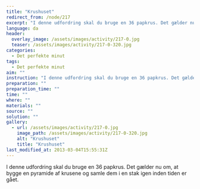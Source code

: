 ```yaml
---
title: "Krushuset"
redirect_from: /node/217
excerpt: "I denne udfordring skal du bruge en 36 papkrus. Det gælder nu om, at bygge en pyramide af krusene og samle dem i en stak igen inden tiden er gået."
language: da
header:
  overlay_image: /assets/images/activity/217-0.jpg
  teaser: /assets/images/activity/217-0-320.jpg
categories: 
  - Det perfekte minut
tags: 
  - Det perfekte minut
aim: ""
instruction: "I denne udfordring skal du bruge en 36 papkrus. Det gælder nu om, at bygge en pyramide af krusene og samle dem i en stak igen inden tiden er gået."
preparation: ""
preparation_time: ""
time: ""
where: ""
materials: ""
source: ""
solution: ""
gallery:
  - url: /assets/images/activity/217-0.jpg
    image_path: /assets/images/activity/217-0-320.jpg
    alt: "Krushuset"
    title: "Krushuset"
last_modified_at: 2013-03-04T15:55:31Z
---
```

I denne udfordring skal du bruge en 36 papkrus. Det gælder nu om, at bygge en pyramide af krusene og samle dem i en stak igen inden tiden er gået.
